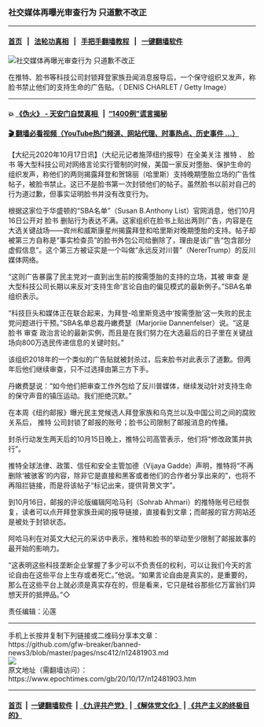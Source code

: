 ### 社交媒体再曝光审查行为 只道歉不改正
------------------------

#### [首页](https://github.com/gfw-breaker/banned-news3/blob/master/README.md) &nbsp;&nbsp;|&nbsp;&nbsp; [法轮功真相](https://github.com/begood0513/basic/blob/master/README.md)  &nbsp;&nbsp;|&nbsp;&nbsp; [手把手翻墙教程](https://github.com/gfw-breaker/guides/wiki)  &nbsp;&nbsp;|&nbsp;&nbsp; [一键翻墙软件](https://github.com/gfw-breaker/nogfw/blob/master/README.md)  



<div><img alt="社交媒体再曝光审查行为 只道歉不改正" class="attachment-djy_600_400 size-djy_600_400 wp-post-image" src="https://i.epochtimes.com/assets/uploads/2020/10/144341-600x400.jpg"/>
<div class="caption">
 <p>
  在推特、脸书等科技公司封锁拜登家族丑闻消息报导后，一个保守组织又发声，称脸书禁止他们的支持生命的广告贴。（ DENIS CHARLET / Getty Image）
 </p>
</div></div><hr/>

#### 💥 [《伪火》 - 天安门自焚真相 ](http://158.247.195.190:10000/videos/blog/weihuo.html)&nbsp; |&nbsp; [“1400例”谎言揭秘  ](http://158.247.195.190:10000/videos/blog/jiexi1400.html)

#### [ 🎬  翻墙必看视频（YouTube热门频道、网站代理、时事热点、历史事件 ...）](https://github.com/gfw-breaker/links/blob/master/banned.md)

<div><p>
 【大纪元2020年10月17日讯】（大纪元记者施萍纽约报导）在全美关注
 <ok href="https://www.epochtimes.com/gb/tag/%E6%8E%A8%E7%89%B9.html">
  推特
 </ok>
 、
 <ok href="https://www.epochtimes.com/gb/tag/%E8%84%B8%E4%B9%A6.html">
  脸书
 </ok>
 等大型科技公司对网络言论实行管制的时候，美国一家反对堕胎、保护生命的组织发声，称他们的两则揭露拜登和贺锦丽（哈里斯）支持晚期堕胎立场的广告性帖子，被脸书禁止。这已不是脸书第一次封锁他们的帖子。虽然脸书以前对自己的行为道过歉，但事实证明脸书并没有改变行为。
</p>
<p>
 根据这家位于华盛顿的“SBA名单”（Susan B.Anthony List）官网消息，他们10月16日公开对
 <ok href="https://www.epochtimes.com/gb/tag/%E8%84%B8%E4%B9%A6.html">
  脸书
 </ok>
 删贴行为表达不满。这家组织在脸书上贴出两则广告，内容是在大选关键战场——宾州和威斯康星州揭露拜登和哈里斯对晚期堕胎的支持。帖子却被第三方自称是“事实检查员”的脸书外包公司给删除了，理由是该广告“包含部分虚假信息”。这个第三方被证实是一个叫做“永远反对川普”（NererTrump）的反川媒体网络。
</p>
<p>
 “这则广告暴露了民主党对一直到出生前的按需堕胎的支持的立场，其被
 <ok href="https://www.epochtimes.com/gb/tag/%E5%AE%A1%E6%9F%A5.html">
  审查
 </ok>
 是大型科技公司长期以来反对‘支持生命’言论自由的偏见模式的最新例子。”SBA名单组织表示。
</p>
<p>
 “科技巨头和媒体正在联合起来，为拜登-哈里斯竞选中‘按需堕胎’这一失败的民主党问题进行干预。”SBA名单总裁丹嫩费瑟（Marjoriie Dannenfelser）说。“这是脸书
 <ok href="https://www.epochtimes.com/gb/tag/%E5%AE%A1%E6%9F%A5.html">
  审查
 </ok>
 政治言论的最新实例，而且是在我们努力在大选最后的日子里在关键战场向800万选民传递信息的关键时刻。”
</p>
<p>
 该组织2018年的一个类似的广告贴就被封杀过，后来脸书对此表示了道歉。但两年后他们继续审查，只不过选择由第三方下手。
</p>
<p>
 丹嫩费瑟说：“如今他们把审查工作外包给了反川普媒体，继续发动针对支持生命的保守声音的镇压运动。我们拒绝沉默。”
</p>
<p>
 在本周《纽约邮报》曝光民主党候选人拜登家族和乌克兰以及中国公司之间的腐败关系后，
 <ok href="https://www.epochtimes.com/gb/tag/%E6%8E%A8%E7%89%B9.html">
  推特
 </ok>
 公司封锁了邮报的账号；脸书公司限制了邮报消息的传播。
</p>
<p>
 封杀行动发生两天后的10月15日晚上，推特公司高管表示，他们将“修改政策并执行”。
</p>
<p>
 推特全球法律、政策、信任和安全主管加德（Vijaya Gadde）声明，推特将“不再删除‘被骇客’的内容，除非它是直接和黑客或者他们的合作者分享出来的”，也将不再阻拦链接，而是将该帖子“标记出来，提供背景文字”。
</p>
<p>
 到10月16日，邮报的评论版编辑阿哈马利（Sohrab Ahmari）的推特账号已经恢复，读者可以点开拜登家族丑闻的报导链接，直接看到文章；而邮报的官方网站还是被处于封锁状态。
</p>
<p>
 阿哈马利在对英文大纪元的采访中表示，推特和脸书的举动至少限制了邮报故事的最开始的影响力。
</p>
<p>
 “这表明这些科技垄断企业掌握了多少可以不负责任的权利，可以让我们今天的言论自由在这些平台上生存或者死亡。”他说。“如果言论自由是真实的，是重要的，那么在这些平台上就必须是真实存在的，但是看来，它只是硅谷那些亿万富翁们异想天开的抵押品。”◇
</p>
<p>
 责任编辑：沁莲
</p>
</div>
<hr/>
手机上长按并复制下列链接或二维码分享本文章：<br/>
https://github.com/gfw-breaker/banned-news3/blob/master/pages/nsc412/n12481903.md <br/>
<a href='https://github.com/gfw-breaker/banned-news3/blob/master/pages/nsc412/n12481903.md'><img src='https://github.com/gfw-breaker/banned-news3/blob/master/pages/nsc412/n12481903.md.png'/></a> <br/>
原文地址（需翻墙访问）：https://www.epochtimes.com/gb/20/10/17/n12481903.htm


------------------------
#### [首页](https://github.com/gfw-breaker/banned-news3/blob/master/README.md) &nbsp;|&nbsp; [一键翻墙软件](https://github.com/gfw-breaker/nogfw/blob/master/README.md) &nbsp;| [《九评共产党》](https://github.com/gfw-breaker/9ping.md/blob/master/README.md#九评之一评共产党是什么) | [《解体党文化》](https://github.com/gfw-breaker/jtdwh.md/blob/master/README.md) | [《共产主义的终极目的》](https://github.com/gfw-breaker/gczydzjmd.md/blob/master/README.md)


<img src='http://gfw-breaker.win/banned-news3/pages/nsc412/n12481903.md' width='0px' height='0px'/>